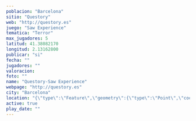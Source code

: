 ```yaml
---
poblacion: "Barcelona"
sitio: "Questory"
web: "http://questory.es"
juego: "Saw Experience"
tematica: "Terror"
max_jugadores: 5
latitud: 41.38082170
longitud: 2.13162800
publicar: "si"
fecha: ""
jugadores: ""
valoracion: 
foto: ""
name: "Questory-Saw Experience"
webpage: "http://questory.es"
city: "Barcelona"
location: "{\"type\":\"Feature\",\"geometry\":{\"type\":\"Point\",\"coordinates\":[\"41,38082170\",\"2,13162800\"]}}"
active: true
play_date: ""
---
```

